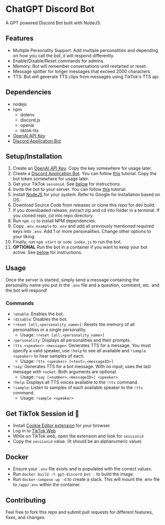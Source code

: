 # ChatGPT Discord Bot
A GPT powered Discord Bot built with NodeJS.


## Features
* Multiple Personality Support: Add multiple personalities and depending on how you call the bot, it will respond differently.
* Enable/Disable/Reset commands for admins.
* Memory: Bot will remember conversations until restarted or reset.
* Message splitter for longer messages that exceed 2000 characters
* TTS: Bot will generate TTS clips from messages using TikTok's TTS api.

## Dependencies
* nodejs
* npm
   * dotenv
   * discord.js
   * openai
   * tiktok-tts
* [OpenAI API Key](https://platform.openai.com/account/api-keys)
* [Discord Application Bot](https://discord.com/developers/applications/)

## Setup/Installation
1. Create an [OpenAI API Key](https://platform.openai.com/account/api-keys). Copy the key somewhere for usage later.
2. Create a [Discord Application Bot](https://discord.com/developers/applications/). You can follow [this](https://discordjs.guide/preparations/setting-up-a-bot-application.html#creating-your-bot) tutorial. Copy the bot token somewhere for usage later.
3. Get your TikTok `sessonid`. See [below](#get-tiktok-session-id) for instructions.
5. Invite the bot to your server. You can follow [this](https://discordjs.guide/preparations/adding-your-bot-to-servers.html) tutorial.
6. Install [NodeJS](https://nodejs.org/) for your system. Refer to Google for installation based on OS.
7. Download Source Code from releases or clone this repo for dev build.
8. If you downloaded release, extract zip and cd into folder in a terminal. If you cloned repo, cd into repo directory.
9. Run `npm ci` to install NPM dependencies.
10. Copy `.env.example` to `.env` and add all previously mentioned required keys into `.env`. Add 1 or more personalities. Change other options to your liking.
11. Finally, run `npm start` or `node index.js` to run the bot.
12. **OPTIONAL** Run the bot in a container if you want to keep your bot active. See [below](#docker) for instructions.

## Usage
Once the server is started, simply send a message containing the personality name you put in the `.env` file and a question, comment, etc. and the bot will respond!
### Commands
* `!enable`: Enables the bot.
* `!disable`: Disables the bot.
* `!reset [all,<personality_name>]`: Resets the memory of all personalities or a single personality.
  * Usage: `!reset [all,<personality_name>]`
* `!personality`: Displays all personalities and their prompts.
* `!tts <speaker> <message>`: Generates TTS for a message. You must specify a valid speaker, use `!help` to see all available and `!sample <speaker>` to hear samples of each. 
  * Usage: `!tts <speaker> [<text>,<messageID>] `
* `!say`: Generates TTS for a bot message. With no input, uses the last message with `rocket`. Both arguments are optional. 
  * Usage: `!say [<number>,<messageID>] <speaker>`
* `!help`: Displays all TTS voices available to the `!tts` command.  
* `!sample`: Listen to samples of each available speaker to the `!tts` command.
  * Usage: `!sample <speaker>`

## Get TikTok Session id 🍪
- Install [Cookie Editor extension](https://cookie-editor.cgagnier.ca) for your browser.
- Log in to [TikTok Web](https://tiktok.com)
- While on TikTok web, open the extension and look for ```sessionid```
- Copy the ```sessionid``` value. (It should be an alphanumeric value)

## Docker
- Ensure your `.env` file exists and is populated with the correct values.
- Run `docker build -t gpt-discord-bot .` to build the image.
- Run `docker-compose up -d` to create a stack. This will mount the .env file to `/app/.env` within the container.

## Contributing
Feel free to fork this repo and submit pull requests for different features, fixes, and changes.
